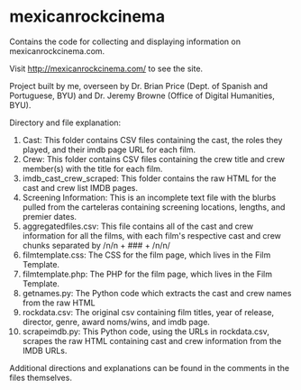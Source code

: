# mexicanrockcinema
Contains the code for collecting and displaying information on mexicanrockcinema.com.

Visit http://mexicanrockcinema.com/ to see the site. 

Project built by me, overseen by Dr. Brian Price (Dept. of Spanish and Portuguese, BYU) and Dr. Jeremy Browne (Office of Digital Humanities, BYU). 

Directory and file explanation: 
1. Cast: This folder contains CSV files containing the cast, the roles they played, and their imdb page URL for each film.
2. Crew: This folder contains CSV files containing the crew title and crew member(s) with the title for each film. 
3. imdb_cast_crew_scraped: This folder contains the raw HTML for the cast and crew list IMDB pages. 
4. Screening Information: This is an incomplete text file with the blurbs pulled from the carteleras containing screening locations, lengths, and premier dates.
5. aggregatedfiles.csv: This file contains all of the cast and crew information for all the films, with each film's respective cast and crew chunks separated by /n/n + ### + /n/n/
6. filmtemplate.css: The CSS for the film page, which lives in the Film Template.
7. filmtemplate.php: The PHP for the film page, which lives in the Film Template.
8. getnames.py: The Python code which extracts the cast and crew names from the raw HTML
9. rockdata.csv: The original csv containing film titles, year of release, director, genre, award noms/wins, and imdb page.
10. scrapeimdb.py: This Python code, using the URLs in rockdata.csv, scrapes the raw HTML containing cast and crew information from the IMDB URLs.

Additional directions and explanations can be found in the comments in the files themselves.
